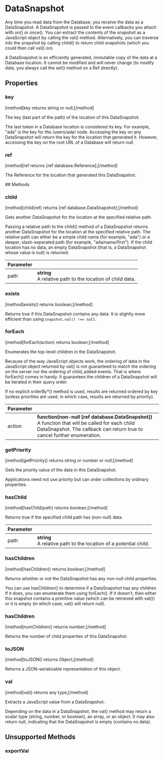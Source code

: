 # DataSnapshot

Any time you read data from the Database, you receive the data as a DataSnapshot. A DataSnapshot is passed to the event callbacks you attach with on() or once(). You can extract the contents of the snapshot as a JavaScript object by calling the val() method. Alternatively, you can traverse into the snapshot by calling child() to return child snapshots (which you could then call val() on).

A DataSnapshot is an efficiently generated, immutable copy of the data at a Database location. It cannot be modified and will never change (to modify data, you always call the set() method on a Ref directly).

## Properties

### key
[method]key returns string or null;[/method]

The key (last part of the path) of the location of this DataSnapshot.

The last token in a Database location is considered its key. For example, "ada" is the key for the /users/ada/ node. Accessing the key on any DataSnapshot will return the key for the location that generated it. However, accessing the key on the root URL of a Database will return null.

### ref
[method]ref returns [ref database.Reference];[/method]

The Reference for the location that generated this DataSnapshot.

## Methods

### child
[method]child(ref) returns [ref database.DataSnapshot];[/method]

Gets another DataSnapshot for the location at the specified relative path.

Passing a relative path to the child() method of a DataSnapshot returns another DataSnapshot for the location at the specified relative path. The relative path can either be a simple child name (for example, "ada") or a deeper, slash-separated path (for example, "ada/name/first"). If the child location has no data, an empty DataSnapshot (that is, a DataSnapshot whose value is null) is returned.

| Parameter |         |
| --------- | ------- |
| path  | **string** <br /> A relative path to the location of child data. |

### exists
[method]exists() returns boolean;[/method]

Returns true if this DataSnapshot contains any data. It is slightly more efficient than using `snapshot.val() !== null`.

### forEach
[method]forEach(action) returns boolean;[/method]

Enumerates the top-level children in the DataSnapshot.

Because of the way JavaScript objects work, the ordering of data in the JavaScript object returned by val() is not guaranteed to match the ordering on the server nor the ordering of child_added events. That is where forEach() comes in handy. It guarantees the children of a DataSnapshot will be iterated in their query order.

If no explicit orderBy*() method is used, results are returned ordered by key (unless priorities are used, in which case, results are returned by priority).

| Parameter |         |
| --------- | ------- |
| action  | **function(non-null [ref database.DataSnapshot])** <br /> A function that will be called for each child DataSnapshot. The callback can return true to cancel further enumeration. |

### getPriority
[method]getPriority() returns string or number or null;[/method]

Gets the priority value of the data in this DataSnapshot.

Applications need not use priority but can order collections by ordinary properties.

### hasChild
[method]hasChild(path) returns boolean;[/method]

Returns true if the specified child path has (non-null) data.

| Parameter |         |
| --------- | ------- |
| path  | **string** <br /> A relative path to the location of a potential child. |

### hasChildren
[method]hasChildren() returns boolean;[/method]

Returns whether or not the DataSnapshot has any non-null child properties.

You can use hasChildren() to determine if a DataSnapshot has any children. If it does, you can enumerate them using forEach(). If it doesn't, then either this snapshot contains a primitive value (which can be retrieved with val()) or it is empty (in which case, val() will return null).

### hasChildren
[method]numChildren() returns number;[/method]

Returns the number of child properties of this DataSnapshot.

### toJSON
[method]toJSON() returns Object;[/method]

Returns a JSON-serializable representation of this object.

### val
[method]val() returns any type;[/method]

Extracts a JavaScript value from a DataSnapshot.

Depending on the data in a DataSnapshot, the val() method may return a scalar type (string, number, or boolean), an array, or an object. It may also return null, indicating that the DataSnapshot is empty (contains no data).

## Unsupported Methods

### exportVal
